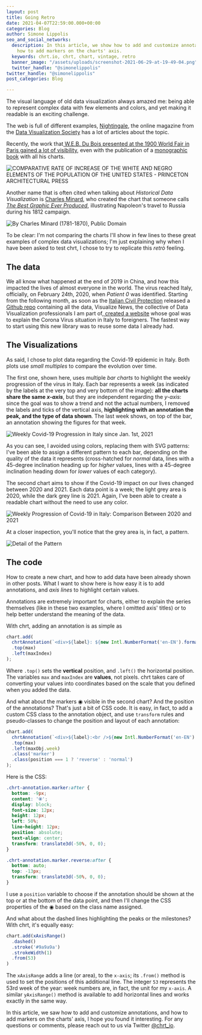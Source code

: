 ```yaml
---
layout: post
title: Going Retro
date: 2021-04-07T22:59:00.000+00:00
categories: Blog
author: Simone Lippolis
seo_and_social_networks:
  description: In this article, we show how to add and customize annotations, and
    how to add markers on the charts' axis.
  keywords: chrt.io, chrt, chart, vintage, retro
  banner_image: "/assets/uploads/screenshot-2021-06-29-at-19-49-04.png"
  twitter_handle: "@simonelippolis"
twitter_handle: "@simonelippolis"
post_categories: Blog

---
```

The visual language of old data visualization always amazed me: being able to represent complex data with few elements and colors, and yet making it readable is an exciting challenge.

The web is full of different examples, [Nightingale](https://nightingaledvs.com), the online magazine from the [Data Visualization Society](https://www.datavisualizationsociety.org "DVS Website") has a lot of articles about the topic.

Recently, the work that[ W.E.B. Du Bois presented at the 1900 World Fair in Paris gained a lot of visibility](https://www.smithsonianmag.com/history/first-time-together-and-color-book-displays-web-du-bois-visionary-infographics-180970826/ "W.E.B. Du Bois’ Visionary Infographics Come Together for the First Time in Full Color"), even with the publication of a [monographic book](https://amzn.to/3x6IK0u "Visualizing Black America: The Color Line at the Turn of the Twentieth Century") with all his charts.

![COMPARATIVE RATE OF INCREASE OF THE WHITE AND NEGRO ELEMENTS OF THE POPULATION OF THE UNITED STATES - PRINCETON ARCHITECTURAL PRESS](/assets/uploads/screenshot-2021-06-29-at-19-41-22.png "COMPARATIVE RATE OF INCREASE OF THE WHITE AND NEGRO ELEMENTS OF THE POPULATION OF THE UNITED STATES - PRINCETON ARCHITECTURAL PRESS")

Another name that is often cited when talking about _Historical Data Visualization_ is [Charles Minard](https://en.wikipedia.org/wiki/Charles_Joseph_Minard "Charles Minard on Wikipedia"), who created the chart that someone calls [_The Best Graphic Ever Produced_](https://www.nationalgeographic.com/culture/article/charles-minard-cartography-infographics-history "The Underappreciated Man Behind the “Best Graphic Ever Produced”"), illustrating Napoleon's travel to Russia during his 1812 campaign.

![By Charles Minard (1781-1870), Public Domain](https://upload.wikimedia.org/wikipedia/commons/thumb/2/29/Minard.png/1600px-Minard.png "By Charles Minard (1781-1870), Public Domain")

To be clear: I'm not comparing the charts I'll show in few lines to these great examples of complex data visualizations; I'm just explaining why when I have been asked to test chrt, I chose to try to replicate this _retrò_ feeling.

## The data

We all know what happened at the end of 2019 in China, and how this impacted the lives of almost everyone in the world. The virus reached Italy, officially, on February 24th, 2020, when _Patient 0_ was identified. Starting from the following month, as soon as the [Italian Civil Protection](https://www.protezionecivile.gov.it/it/ "Dipartimento della Protezione Civile") released a [Github repo](https://github.com/pcm-dpc/COVID-19 "pcm-dpc/COVID-19") containing all the data, Visualize News, the collective of Data Visualization professionals I am part of,[ created a website](https://coronavirus.visualize.news "Corona Virus in Italy") whose goal was to explain the Corona Virus situation in Italy to foreigners. The fastest way to start using this new library was to reuse some data I already had.

## The Visualizations

As said, I chose to plot data regarding the Covid-19 epidemic in Italy. Both plots use _small multiples_ to compare the evolution over time.

The first one, shown here, uses multiple _bar charts_ to highlight the weekly progression of the virus in Italy. Each bar represents a week (as indicated by the labels at the very top and very bottom of the image): **all the charts share the same _x-axis_**, but they are independent regarding the _y-axis_: since the goal was to show a trend and not the actual numbers, I removed the labels and ticks of the vertical axis, **highlighting with an annotation the peak, and the type of data shown**. The last week shows, on top of the bar, an annotation showing the figures for that week.

![Weekly Covid-19 Progression in Italy since Jan. 1st, 2021](/assets/uploads/screenshot-2021-06-29-at-19-05-48.png "Weekly Covid-19 Progression in Italy since Jan. 1st, 2021")

As you can see, I avoided using colors, replacing them with SVG patterns: I've been able to assign a different pattern to each bar, depending on the quality of the data it represents (cross-hatched for _normal_ data, lines with a 45-degree inclination heading up for _higher_ values, lines with a 45-degree inclination heading down for _lower_ values of each category).

The second chart aims to show if the Covid-19 impact on our lives changed between 2020 and 2021. Each data point is a week; the light grey area is 2020, while the dark grey line is 2021. Again, I've been able to create a readable chart without the need to use any color.

![Weekly Progression of Covid-19 in Italy: Comparison Between 2020 and 2021](/assets/uploads/screenshot-2021-06-29-at-19-49-04.png "Weekly Progression of Covid-19 in Italy: Comparison Between 2020 and 2021")

At a closer inspection, you'll notice that the grey area is, in fact, a pattern.

![Detail of the Pattern](/assets/uploads/screenshot-2021-06-29-at-19-50-00.png "Detail of the Pattern")

## The code

How to create a new chart, and how to add data have been already shown in other posts. What I want to show here is how easy it is to add annotations, and _axis lines_ to highlight certain values.

Annotations are extremely important for charts, either to explain the series themselves (like in these two examples, where I omitted axis' titles) or to help better understand the meaning of the data.

With chrt, adding an annotation is as simple as

```javascript
chart.add(
  chrtAnnotation(`<div>${label}: ${new Intl.NumberFormat('en-EN').format(maxObj.value)}</div>`)
  .top(max)
  .left(maxIndex)
);
```

Where `.top()` sets the **vertical** position, and `.left()` the horizontal position. The variables `max` and `maxIndex` are **values**, not pixels. chrt takes care of converting your values into coordinates based on the scale that you defined when you added the data.

And what about the markers ◉ visible in the second chart? And the position of the annotations? That's just a bit of CSS code. It is easy, in fact, to add a custom CSS class to the annotation object, and use `transform` rules and pseudo-classes to change the position and layout of each annotation:

```javascript
chart.add(
  chrtAnnotation(`<div>${label}:<br />${new Intl.NumberFormat('en-EN').format(maxObj.value)} Week of ${new Date(maxObj.datetime).getMonth() + 1}/${new Date(maxObj.datetime).getDate()}/${new Date(maxObj.datetime).getFullYear()}</div>`)
  .top(max)
  .left(maxObj.week)
  .class('marker')
  .class(position === 1 ? 'reverse' : 'normal')
);
```

Here is the CSS:

```css
.chrt-annotation.marker:after {
  bottom: -9px;
  content: '⦿';
  display: block;
  font-size: 12px;
  height: 12px;
  left: 50%;
  line-height: 12px;
  position: absolute;
  text-align: center;
  transform: translate3d(-50%, 0, 0);
}

.chrt-annotation.marker.reverse:after {
  bottom: auto;
  top: -13px;
  transform: translate3d(-50%, 0, 0);
}
```

I use a `position` variable to choose if the annotation should be shown at the top or at the bottom of the data point, and then I'll change the CSS properties of the ◉ based on the class name assigned.

And what about the dashed lines highlighting the peaks or the milestones? With chrt, it's equally easy:

```javascript
chart.add(xAxisRange()
  .dashed()
  .stroke('#9a9a9a')
  .strokeWidth(1)
  .from(53)
)
```

The `xAxisRange` adds a line (or area), to the `x-axis`; its `.from()` method is used to set the positions of this additional line. The integer `53` represents the 53rd week of the year: week numbers are, in fact, the unit for my `x-axis`. A similar `yAxisRange()` method is available to add horizontal lines and works exactly in the same way.

In this article, we saw how to add and customize annotations, and how to add markers on the charts' axis, I hope you found it interesting. For any questions or comments, please reach out to us via Twitter [@chrt_io](https://twitter.com/chrt_io "Chrt on Twitter").